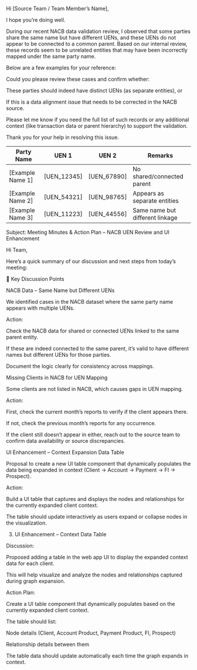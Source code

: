 Hi [Source Team / Team Member’s Name],

I hope you’re doing well.

During our recent NACB data validation review, I observed that some parties share the same name but have different UENs, and these UENs do not appear to be connected to a common parent. Based on our internal review, these records seem to be unrelated entities that may have been incorrectly mapped under the same party name.

Below are a few examples for your reference:

Could you please review these cases and confirm whether:

These parties should indeed have distinct UENs (as separate entities), or

If this is a data alignment issue that needs to be corrected in the NACB source.

Please let me know if you need the full list of such records or any additional context (like transaction data or parent hierarchy) to support the validation.

Thank you for your help in resolving this issue.



| **Party Name**   | **UEN 1**   | **UEN 2**   | **Remarks**                     |
| ---------------- | ----------- | ----------- | ------------------------------- |
| [Example Name 1] | [UEN_12345] | [UEN_67890] | No shared/connected parent      |
| [Example Name 2] | [UEN_54321] | [UEN_98765] | Appears as separate entities    |
| [Example Name 3] | [UEN_11223] | [UEN_44556] | Same name but different linkage |









Subject: Meeting Minutes & Action Plan – NACB UEN Review and UI Enhancement

Hi Team,

Here’s a quick summary of our discussion and next steps from today’s meeting:

🧩 Key Discussion Points

NACB Data – Same Name but Different UENs

We identified cases in the NACB dataset where the same party name appears with multiple UENs.

Action:

Check the NACB data for shared or connected UENs linked to the same parent entity.

If these are indeed connected to the same parent, it’s valid to have different names but different UENs for those parties.

Document the logic clearly for consistency across mappings.

Missing Clients in NACB for UEN Mapping

Some clients are not listed in NACB, which causes gaps in UEN mapping.

Action:

First, check the current month’s reports to verify if the client appears there.

If not, check the previous month’s reports for any occurrence.

If the client still doesn’t appear in either, reach out to the source team to confirm data availability or source discrepancies.

UI Enhancement – Context Expansion Data Table

Proposal to create a new UI table component that dynamically populates the data being expanded in context (Client → Account → Payment → FI → Prospect).

Action:

Build a UI table that captures and displays the nodes and relationships for the currently expanded client context.

The table should update interactively as users expand or collapse nodes in the visualization.


3. UI Enhancement – Context Data Table

Discussion:

Proposed adding a table in the web app UI to display the expanded context data for each client.

This will help visualize and analyze the nodes and relationships captured during graph expansion.

Action Plan:

Create a UI table component that dynamically populates based on the currently expanded client context.

The table should list:

Node details (Client, Account Product, Payment Product, FI, Prospect)

Relationship details between them

The table data should update automatically each time the graph expands in context.
